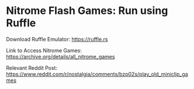 # Nitrome Flash Games: Run using Ruffle


Download Ruffle Emulator: https://ruffle.rs

Link to Access Nitrome Games: https://archive.org/details/all_nitrome_games

Relevant Reddit Post: https://www.reddit.com/r/nostalgia/comments/bzp02s/play_old_miniclip_games
